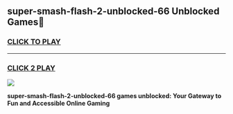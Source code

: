 
## super-smash-flash-2-unblocked-66 Unblocked Games👋
<h3>
<a href="https://news.freeplayer.one?title=super-smash-flash-2-unblocked-66&ref=16F">CLICK TO PLAY</a></h3>
<hr>

<h3>
<a href="https://news.freeplayer.one?title=super-smash-flash-2-unblocked-66&ref=16F">CLICK 2 PLAY</a>
  
</h3>

<a href="https://news.freeplayer.one?title=super-smash-flash-2-unblocked-66&ref=16F/"><img src="https://clearcache.store/games.png"></a>


**super-smash-flash-2-unblocked-66 games unblocked: Your Gateway to Fun and Accessible Online Gaming**
